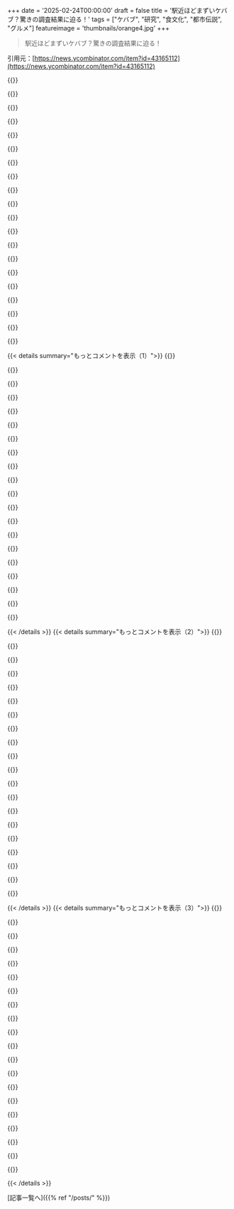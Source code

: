 +++
date = '2025-02-24T00:00:00'
draft = false
title = '駅近ほどまずいケバブ？驚きの調査結果に迫る！'
tags = ["ケバブ", "研究", "食文化", "都市伝説", "グルメ"]
featureimage = 'thumbnails/orange4.jpg'
+++

> 駅近ほどまずいケバブ？驚きの調査結果に迫る！

引用元：[https://news.ycombinator.com/item?id=43165112](https://news.ycombinator.com/item?id=43165112)

{{<matomeQuote body="初めまして、”OP”だよ。この投稿が一週間前に書いたカフェイン全開のときから広まってるのは面白いね。この投稿は（まぁ）ミームみたいなものだったんだ。もちろん、”課題は理解した”し、r/gisの元々の投稿のためにすぐに”研究”をしたんだけど、他の人たちが真剣に考えてるのに驚いたよ。やっぱり良いケバブは大事なんだな。あ、パリが調査エリアとしては一番悪いみたいなんだ。なぜなら、駅の近くには本当に美味しいケバブ屋があるから。この続編を作らなきゃな…。" userName="JmsPae" createdAt="2025-02-24T23:14:24" color="#ff5c5c">}}

{{<matomeQuote body="なんでメトロ駅を調査に入れたの？元の引用は単に鉄道駅を含んでただけだからね。パリのメトロの密度は他の地下鉄よりも高いし、500メートル以内にないケバブ屋を探すのが難しいと思う。メトロ駅は周りに悪影響がないと思うし、研究の意義が薄れるかな。" userName="lqet" createdAt="2025-02-25T07:17:07" color="#785bff">}}

{{<matomeQuote body="同感だよ。パリだけじゃなく、ほとんどの欧州の都市でも駅周辺は良くないことが多いからね。安いホテルや高いファストフードがあって、治安もあまり良くない。逆にメトロ駅はどこにでもあって、あまり騒がしくないからプラスの効果があるね。データが全然違ってくると思うよ。" userName="maeln" createdAt="2025-02-25T08:24:29" color="#38d3d3">}}

{{<matomeQuote body="パリ以外の人から見ると、”メトロ”と”鉄道”の違いはわかりづらいことがあるよね。どの鉄道システムに慣れているかによるけど。パリの例では、リヨン行きの列車がライン6の西行きの近くにあるような感じだし。" userName="numpad0" createdAt="2025-02-25T10:30:18" color="">}}

{{<matomeQuote body="厳密に分ける必要はないと思うよ。複数のプラットフォームを持つ駅と、普通のメトロは見た目が違うし、どこで線引きするかはあまり重要じゃないと思う。" userName="account42" createdAt="2025-02-25T14:35:04" color="">}}

{{<matomeQuote body="その通りだよ。そんな区別は普遍的じゃないから、ある所ではメトロと列車が一体となっているシステムもあるよね。日本のJRのネットワークみたいに、メトロの切符で長距離を乗り継いでしまうことも可能だし。でもそれがすべての人に通じるわけじゃないってことを理解するべきだね。" userName="numpad0" createdAt="2025-02-25T15:51:36" color="">}}

{{<matomeQuote body="一般的には、地方都市間を結ぶ”インターシティ”列車と、都市圏内を移動するための”ローカルネットワーク”には違いがあるよね。それがここで重要なんだ。" userName="eloisant" createdAt="2025-02-25T16:22:19" color="">}}

{{<matomeQuote body="＞”パリ以外の人から見ると、メトロと鉄道の違いは…””の意味は知ってる？メトロはただの地下鉄のことだよ、NYCや他の大都市でも同じだし。" userName="leptons" createdAt="2025-02-25T19:43:55" color="#ff5733">}}

{{<matomeQuote body="そうだよ、知識として言っていることはヨーロッパの特徴だよね。東京から京都に行くとき、$1でTokaido Mainに乗って同じプラットフォームで下りることもできる。その違いが明確ではない光景もあるから、著者がその区別に気づかなかったからといって愚かだとは思わないでほしいな。" userName="numpad0" createdAt="2025-02-26T04:38:32" color="#38d3d3">}}

{{<matomeQuote body="鉄道は国の他の部分とつながっている駅で、メトロは都市内だけにある地下鉄だよ。" userName="the_clarence" createdAt="2025-02-25T18:17:50" color="">}}

{{<matomeQuote body="大きい駅を限定した方がいいよね。プラットフォームが6か8以上の駅じゃないと、都市や郊外の駅が混ざってしまうから。" userName="Symbiote" createdAt="2025-02-25T09:44:10" color="">}}

{{<matomeQuote body="パリの住人が考える“鉄道駅”は意外と少ないと思う。主にMontparnasseやGare de Lyon、Gare de l'Est、Gare du Nord、Austerlitzがそれに該当する。RERやMetroなどは鉄道駅とは見なされないし、環状線の外の駅はパリとはみなされないんだ。" userName="sebastiennight" createdAt="2025-02-25T10:49:19" color="#ff5733">}}

{{<matomeQuote body="元の画像は“Gare”について言及していたんだよ。ここで言うGareはしっかり定義されてるから、詳しくは見てみてね。" userName="Timshel" createdAt="2025-02-25T12:28:14" color="">}}

{{<matomeQuote body="Saint-Lazareも言及されてるよ。フランスで3番目に多い旅客数を誇る駅だし、パリでは最も古い駅だから。" userName="ElFitz" createdAt="2025-02-25T14:27:58" color="#ff5733">}}

{{<matomeQuote body="そういえばSaint-Lazare忘れてた！兄弟コメのリンク見たら“Gare Paris Bercy Bourgogne - Pays d'Auvergne”って存在するんだね。フランス人目線だとパリには7つの“gares”があるってことだね。" userName="sebastiennight" createdAt="2025-02-26T12:44:13" color="#ff33a1">}}

{{<matomeQuote body="“Gare”が付いてない駅はカウントしないってことで。" userName="dhosek" createdAt="2025-02-25T23:11:31" color="">}}

{{<matomeQuote body="これは本当にディストピア的な現象だね。専門家じゃないけど、都市計画の問題だと思うな。" userName="yard2010" createdAt="2025-02-25T09:20:24" color="">}}

{{<matomeQuote body="これは避けづらいよね。主に鉄道の音やたくさんの人の通過、スリや乞食の機会、昔の蒸気機関による煤や空気汚染で、こうしたエリアは住みにくいんだ。市の計画者たちは1850年代から駅周辺の改善を試みてきたけど。" userName="lqet" createdAt="2025-02-25T09:34:03" color="#ff5c5c">}}

{{<matomeQuote body="大きな建物や屋根のあるスペースだから、浮浪者を見かけることが他よりも難しいよ。" userName="Symbiote" createdAt="2025-02-25T09:46:39" color="">}}

{{<matomeQuote body="避けるのが難しいんだよね。地下鉄の乗客は周辺に住んでる人や働いてる人が多いし、駅のホールも広いから、マージナルな人たちが悪天候から避けるために集まってくるんだ。" userName="Beretta_Vexee" createdAt="2025-02-25T14:35:51" color="#ff5733">}}

{{< details summary="もっとコメントを表示（1）">}}
{{<matomeQuote body="元々のフランスのサブレディットにメトロ駅を含めるべきだと思ったんだけど、結果的には意味があまりなかったかも。でも後でメトロ駅を除外しても大差なかったよ。もっと多くの都市をサンプリングするフォローアップを始めるつもりだけど、今のところはネットワーク分析を使って歩行距離を考慮する予定。" userName="JmsPae" createdAt="2025-02-25T09:37:29" color="">}}

{{<matomeQuote body="やあ、メトロ駅を除外した後の結果はよくわからないけど、元の画像の文脈では「gare」はここだね: https://www.sncf-connect.com/gares/paris。たぶん Paris Bercy を忘れる人も多いだろうね。" userName="Timshel" createdAt="2025-02-25T12:31:14" color="">}}

{{<matomeQuote body="賛成！電車の駅は特定の人たちや飲食店にとって重要な集客場所だよね。メトロ駅は、特に小さく均一に分布しているものは、近隣の人々にとっての便利さしか与えないから、異なる効果があるし、別の研究が必要だよ。" userName="HelloNurse" createdAt="2025-02-25T17:20:39" color="">}}

{{<matomeQuote body="パリは特別なケースだね。メトロが素晴らしくてどこに行っても駅が近いから！非メトロ駅（例えば、Gare du NordのようなTERの主要駅）までの距離を考慮した方がより代表的な結果が得られるかもしれないね。興味深く待ってるよ。" userName="drpixie" createdAt="2025-02-25T11:24:48" color="#ff5c5c">}}

{{<matomeQuote body="それは典型的なコライダー偏見だと思うよ。場所と質の間には相関関係がないはずだけど、ビジネスを続けているレストランを見ているとバイアスが生まれる。レストランは、良い/悪い場所、良い/悪い料理があると仮定すると、悪い場所で悪い料理のレストランは長続きしない。だから「悪い/悪い」を除外すると相関が生まれるけど、それはコライダー偏見によるもの。" userName="percevalve" createdAt="2025-02-25T10:27:48" color="#ff5c5c">}}

{{<matomeQuote body="＞「悪い/悪い」を除外すると相関が生まれるけど、それはコライダー偏見。」データを捨てることで相関が見えるというのは、あなたが言っている通りで、実際にはその相関はリアルで、あなたが悪いレストランを排除するわけじゃなくて、マーケットが排除しているんだ。コライダー偏見についてウィキで読んでるけど、分類する人によっては真実なのかもしれないし、一般的な人口にも影響するかも。" userName="TeMPOraL" createdAt="2025-02-25T11:05:13" color="#ff5733">}}

{{<matomeQuote body="相関関係は確かにあるけど、あなたが考えている因果関係が成立するかは別問題。元の投稿の場合、その相関はあまりなかったようだけど。" userName="jrochkind1" createdAt="2025-02-25T19:36:54" color="">}}

{{<matomeQuote body="とてもよく書けてると思う！特に「Pearsonの相関が0.091」とかにはちょっと驚いたし、サンドイッチ食べててむせそうになったよ。" userName="isoprophlex" createdAt="2025-02-25T12:27:48" color="">}}

{{<matomeQuote body="ベルリン、ロンドン、ストックホルムをぜひやってみて！" userName="randomcarbloke" createdAt="2025-02-25T09:38:34" color="">}}

{{<matomeQuote body="いいね、比較するにはヨーロッパの都市選びがいいと思う！ベルリンとストックホルムに住んでたけど、ストックホルムのケバブはどこよりも悪い。一方でベルリンは最高だった。地元のレビューにこれが反映されてるかは気になるな。" userName="vanderZwan" createdAt="2025-02-25T09:55:49" color="#ff33a1">}}

{{<matomeQuote body="ケバブは国や地方によって全然違うから難しい！ノルウェーのはロンドンのと全く違うし、イギリスには”ドイツ式”ケバブを出すチェーンもある。比較するのは都市間じゃなくて、同じ都市内の意見の差の方がいいよ。" userName="vidarh" createdAt="2025-02-25T10:05:49" color="">}}

{{<matomeQuote body="ベルリンはケバブサンドイッチ発祥の地だって言われてるよね。前はお皿に盛る料理だったんだ。" userName="s0fasurfa" createdAt="2025-02-25T11:05:10" color="">}}

{{<matomeQuote body="記事は否定的な結論を出してるね。「結論：いいえ、ドネルケバブはベルリンでは発明されていません。広まっただけで、参加賞はないよ。」それに同意！本物のケバブは”Klingon jIrtaH ghab”を食べないと！" userName="TeMPOraL" createdAt="2025-02-25T11:23:45" color="">}}

{{<matomeQuote body="ベルリンに11年住んでるけど、高品質のケバブなんて言ってる人を読むとびっくりする。ここでの普通のケバブはひどい！質より値段重視で、いいのはまぁまぁだけど、特別じゃない。スウェーデンのケバブがその品質に比べてどれだけ悪いか知りたくもないな。" userName="ido" createdAt="2025-02-25T10:20:55" color="#ff33a1">}}

{{<matomeQuote body="「一番良いオプション」と書いたけど、「ケバブの質には自信がない」とも言ったよ。今はマルメに住んでて、ここは中東からの人が多いから料理はストックホルムよりもいいんだ。ベジタリアンになったから、ケバブの質はわからないけど、ファラフェルは十分だよ。" userName="vanderZwan" createdAt="2025-02-25T14:52:58" color="">}}

{{<matomeQuote body="「一番がっかりしない体験」ってベルリンのいいケバブのことだね！テルアビブのシャワルマもすごく良いよ。ただ、品質にはばらつきがあって、ベルリンのケバブの2～3倍はするから。" userName="ido" createdAt="2025-02-25T16:15:09" color="">}}

{{<matomeQuote body="ヨーロッパの都市を対象にしてドネルケバブを話してるから、アラビア半島の料理と比べるのは意味がないよ。後者が美味しいのは分かるけど、ヨーロッパで最高のケバブを議論する内容ではない。" userName="vanderZwan" createdAt="2025-02-26T11:03:13" color="">}}

{{<matomeQuote body="世界で一番のドネルはイスタンブールだと思う！ドイツにはまあまあの物があるけど、他のヨーロッパでは許容範囲。アメリカでは毎回失望されてる。普通の料理だと、イタリアンはシカゴ、メキシカンはサンディエゴが最高だと感じるんだけど、ドネルは難しいな。" userName="OkayPhysicist" createdAt="2025-02-25T23:26:12" color="#45d325">}}

{{<matomeQuote body="LOL この記事のタイトル、もう一度更新したほうがいいかもな。トップコメント見たら、半分がこの研究が仮説を確認したと思ってるみたいだし。＞”ピアソンの相関係数0.091は、これが本当かもしれないことを示してるけど、相関が弱すぎて、’統計的に有意ではない’と言うのも大げさすぎ。”" userName="macrael" createdAt="2025-02-24T21:00:25" color="">}}

{{<matomeQuote body="実は自分は著者とは違う結論に至ったんだ。統計を以下のように考えてみる。1. 400件中17軒のKebabショップはレビューが3つ星以下で、これを”悪いケバブ”と呼ぶとしよう。2. その”悪いケバブ”は全て駅から500m以内にある。3. だから、もし君が悪いドネルケバブを食べたことがあるなら、それは駅近くのKebabショップで買った可能性が高い。" userName="cloudbonsai" createdAt="2025-02-25T03:17:08" color="#ff5733">}}


{{< /details >}}
{{< details summary="もっとコメントを表示（2）">}}
{{<matomeQuote body="ここでは、1-2つ星のレビューの大半は、第三者の配達サービスに文句を言っているみたいだな。もちろん、無事なフライドポテトや温かいハンバーガーを期待するのは無理があるよな。＞”自転車で30分も配達するのに何を期待してたんだ？”" userName="magicalhippo" createdAt="2025-02-25T06:33:45" color="">}}

{{<matomeQuote body="冗談じゃなければ、フライドポテトは新鮮に保つのは無理だよ。だけど、第三者の食事配達サービスの品質を考えるのは、レストランの品質を調べるときにはあまり意味がないんじゃないかな。" userName="mort96" createdAt="2025-02-25T07:57:48" color="#ff33a1">}}

{{<matomeQuote body="俺はいつもフライドポテトをオープンにする。それが冷えちまうからな。冷たいフライドポテトは再加熱できるが、ベチャベチャになったフライドポテトは直しづらい。" userName="devilbunny" createdAt="2025-02-26T04:12:35" color="">}}

{{<matomeQuote body="同意だ。フライが閉じられた容器に入ってて、自分の蒸気で浸っているのを受け取るほど最悪なものはない。" userName="mort96" createdAt="2025-02-26T07:52:06" color="#ff5733">}}

{{<matomeQuote body="しかし、すべての”悪いケバブ”が駅から500m以内にあるってのは、選択バイアスだな。悪いケバブは常にある距離Dから存在することになるし、そもそも距離Dはデータを見る前に選ばないと意味がない。まずはKebabの密度も考えなきゃ。" userName="Galanwe" createdAt="2025-02-25T07:37:43" color="#45d325">}}

{{<matomeQuote body="この”Dを事前に選ぶ必要がある”みたいなのがあるからこそ、人々が統計学者を信頼しなくなるんだよ！人間はこの特定の研究とは無関係に、”近い”ということに関しての先入観を持ってる。だから、もし彼らが”5000m以内全部”とか”5m以内全部”って言ったら、お前の意見には一理あるが、”500m”ってのは駅近の合理的な基準だと思う。" userName="estsauver" createdAt="2025-02-25T08:50:13" color="#45d325">}}

{{<matomeQuote body="反対に、もしすべてが5メートル以内だったら、その発見はもっと印象的になっただろうな。" userName="thaumasiotes" createdAt="2025-02-25T09:00:42" color="">}}

{{<matomeQuote body="駅近にある安いケバブ店は生き残るかもね。" userName="ant6n" createdAt="2025-02-25T07:17:44" color="">}}

{{<matomeQuote body="一般的に興味深いテーマだとHNユーザーが記事を読む可能性が高くなるってことだね。" userName="lostdog" createdAt="2025-02-24T21:04:56" color="">}}

{{<matomeQuote body="返信ボタンを押した後に記事読むのが私の悪い癖だな。引用や反論があったらマズイし。" userName="tialaramex" createdAt="2025-02-24T22:37:31" color="">}}

{{<matomeQuote body="面白そうな見出しのは読まないことにしてるんだ。" userName="AlienRobot" createdAt="2025-02-25T02:51:10" color="">}}

{{<matomeQuote body="臨床系の雑誌が結果をタイトルに書くなって言う理由を言い当てたね。" userName="gwerbret" createdAt="2025-02-25T01:05:09" color="#ff5733">}}

{{<matomeQuote body="ケバブプラグインの発明者だよ。90年代初頭にケバブを考案したんだ。肉を扱うには処理能力が足りなかったからさ。" userName="btown" createdAt="2025-02-25T01:30:49" color="#785bff">}}

{{<matomeQuote body="ベルリンにはたくさんのケバブ屋があって、地元の人が集まるお店も多いけど、評価がバラバラだね。お金の洗浄が目的の店もあって、そういう店はほとんど客がいないし、見た目も汚いことが多い。逆にすごいケバブ屋もあって、焼き方が本格的でサービスもいいし、料理を楽しむ価値がある。観光客向けの店も競争が激しくて、良い選択肢もあるけど、質はあまり高くないことも。" userName="jillesvangurp" createdAt="2025-02-25T07:35:05" color="#38d3d3">}}

{{<matomeQuote body="無知ですまんけど、洗浄目的のケバブ屋ってどうやって成立してるのかいつも不思議なんだ。客がいないのにどうやってお金を洗浄するの？やっぱり考えるのは難しいよね。" userName="skrebbel" createdAt="2025-02-25T08:25:09" color="">}}

{{<matomeQuote body="基本的には、使えないお金を少しでも回収するために、客が食べるフリをしてお金を流すんだ。犯罪組織からの依頼で、食事しているように見せて資金を混ぜるってことだね。顧客やビジネス資金を混同して、正当な利益を得られるようにするんだ。" userName="jclulow" createdAt="2025-02-25T08:38:10" color="#38d3d3">}}

{{<matomeQuote body="ケバブを食べる必要はないよ。帳簿に売り上げを記入すればいいだけだから。現金で売上を計上して、お肉を買っては捨てれば済む話さ。" userName="aqme28" createdAt="2025-02-25T11:56:59" color="">}}

{{<matomeQuote body="実際には、売れない肉として帳簿に記載して、廃棄することにしているだけ。実はビジネスオーナーの家族に渡したりもしているんだ。トレースを難しくする方法ってわけ。" userName="red-iron-pine" createdAt="2025-02-25T16:05:16" color="#45d325">}}

{{<matomeQuote body="ああ、それがやり方だね。他のコメントは複雑に考えすぎているよ。" userName="hooli_gan" createdAt="2025-02-25T13:37:20" color="">}}

{{<matomeQuote body="そのギャンブルの理屈は理解できないな。現金で返ってくるのに、なんで洗浄になるの？減ったお金がギャンブルの勝ち金って言っても、監査が入ったら簡単にバレるし。" userName="thaumasiotes" createdAt="2025-02-25T08:57:30" color="">}}


{{< /details >}}
{{< details summary="もっとコメントを表示（3）">}}
{{<matomeQuote body="考えすぎだよ。税務署は手が足りてないし、小さな犯罪はしばしば見逃される。大きな取引をしない限り問題にならないよ。" userName="jajko" createdAt="2025-02-25T09:42:12" color="">}}

{{<matomeQuote body="監査を受けないと思っているなら何でも言えるけど、監査が入ったら理屈が崩れちゃうよ。そのカジノの戦略には問題がある。" userName="thaumasiotes" createdAt="2025-02-25T17:21:30" color="">}}

{{<matomeQuote body="まあ、ダン・ビルゼリアンみたいな人でも、私的なポーカーゲームで何千万も洗浄してるんだから、捕まることはないんだ。" userName="aqme28" createdAt="2025-02-25T11:55:57" color="#ff33a1">}}

{{<matomeQuote body="勝った宝くじのチケットを持ってる人に、その値段より高く買い取るっていうスキームがスペインにはあるんだよね。例えば、1万ユーロの賞金なら1万2千か1万3千で買うって感じ。チケットの持ち主は税金逃れるために不正なお金を手に入れて、実際には40％とか50％も多く受け取れるし、逆にお金をきれいにすることができる。政界の不正をしてる人は何度も宝くじに当たってるってわけさ。ほんと、統計的におかしいよね。" userName="tecleandor" createdAt="2025-02-25T11:59:51" color="">}}

{{<matomeQuote body="長く遊んでたら、結局全部お金を失うだけだよ。" userName="csunbird" createdAt="2025-02-25T12:21:33" color="">}}

{{<matomeQuote body="いくつかのゲームでは、ゲーム内のお金を現実のお金に戻すのがすごく厳しいルールがあったりするんだ。高すぎる価格設定でも、誰かが買うかもしれないからね。現実のイベントやゲーム内での出来事のせいで価格が急上昇するって言い訳が通じるわけだ。それで、ゲーム内通貨とリアルなお金を行き来させられれば、5ドルの商品を500ドルで売って90％から99％の価値を持ち帰れるんだ。" userName="hinkley" createdAt="2025-02-25T10:23:33" color="#45d325">}}

{{<matomeQuote body="<cough> Counterstrikeのスキンや賭けサイトのことね。実は、支払いすらしなくて済んじゃうシステムだよね。ギフトカードをいろんなトレード可能な資産に変えるのが、不正なお金を洗う信頼できる方法なんだ。" userName="mrguyorama" createdAt="2025-02-25T19:06:57" color="">}}

{{<matomeQuote body="違法な手段で得た500万ドルをどう使うかって話でよく出るのが、バーを持つこと。でも、酒を買うところが問題で、実際には存在しない客の分のお酒を飲んだり、捨てたり、贈り物に使ったりできるんだ。そうやって、記録上はにぎわってるように見せかけられるから、怪しまれずに済む。" userName="hinkley" createdAt="2025-02-25T10:28:54" color="#ff5c5c">}}

{{<matomeQuote body="南アメリカで休日中、友達のところに遊びに行ってバーに行ったんだけど、見た目は新しくて大きなバーがあったのに、いつもガラガラだったんだ。友達に聞いたら、麻薬マネーを洗浄してる可能性が高いって教えてくれた。" userName="pelagicAustral" createdAt="2025-02-25T13:37:31" color="">}}

{{<matomeQuote body="＞”そこに誰も食べに来なかったら、どうやってマネーロンダリングするんだ？”<br>洗浄されたお金は顧客からの現金支払いとして税務署に報告される。さらに、肉のサプライヤーからの偽の請求書を用意すれば、帳簿を正当化できる。ただ、税務署が疑い始めると、客や肉の配達を週ごとに確認しにきたりする。っでも、売上の10％だけが偽であれば、証明するのは難しい。" userName="lqet" createdAt="2025-02-25T09:11:25" color="#785bff">}}

{{<matomeQuote body="おかしな金があって、その出所をIRSに説明できないなら、それはダーティマネーだよね。その金でケバブ屋を買って、毎日そのダーティマネーを渡すと、ケバブ屋は偽のレシートを印刷するんだ。そうすることで、IRSを納得させられる。" userName="tinco" createdAt="2025-02-25T08:36:54" color="#ff5c5c">}}

{{<matomeQuote body="IRSってダーティマネーも課税されることを促してるのかな？少しでも税金を取れればマシってことだろうね。ニュージーランドでは、違法に得た収入にも税金を払わなきゃいけないんだ。最近は現金があまり使われなくなってきて、ケバブ屋もカード払いが主流になってきてるんだよ。" userName="robocat" createdAt="2025-02-25T09:31:03" color="">}}

{{<matomeQuote body="もちろん、アル・カポネが納税しなかったことで捕まったって話は有名だよね。ただ、もしカポネがIRSに収入源を正直に話していたら、IRSは調査してしまうだろうから、あまり得にはならなかったと思う。確かにカード決済は難しくするけど、手口を工夫すれば大丈夫だよ。" userName="tinco" createdAt="2025-02-25T10:45:20" color="#ff33a1">}}

{{<matomeQuote body="明確に言っておくと、IRSはこの情報を犯罪捜査と共有できないんだ。これがアル・カポネを追い詰めたことで、税収が大きく減ったことに気づいたからね。トニー・ソプラノはちゃんと納税してるけど、実際には小さな手下が納税しないことが多いよ。" userName="splintercell" createdAt="2025-02-25T12:29:25" color="#ff5c5c">}}

{{<matomeQuote body="もう金は手にしてるから、ビジネスをかさにして金が正当な稼ぎだと主張できればオッケーなんだよ。だけど、食材を仕入れなければさすがに疑われるから、今は美容室にシフトしてるんだと思う。散髪したかどうかを証明するのは難しいからさ。" userName="shizzor" createdAt="2025-02-25T08:41:39" color="">}}

{{<matomeQuote body="確かに、だから美容師がオーストラリアの移民用のスキルリストに載ってるのかもね。" userName="mindok" createdAt="2025-02-25T09:35:24" color="">}}

{{<matomeQuote body="実際、そこで食べてるふりをして、ダーティマネーがレジに消えるんだよ。" userName="timvdalen" createdAt="2025-02-25T08:29:20" color="">}}

{{<matomeQuote body="例を挙げると、ブルガリアの小さな村で友人のところに泊まったとき、大きなホテルが二つあって、実際には宿泊客なんていなかったんだ。地元のマフィアが所有していて、帳簿上は満室になってるけど、実際にはほんの数人しかいなかったって話だよ。" userName="jon-wood" createdAt="2025-02-25T13:33:20" color="#38d3d3">}}

{{<matomeQuote body="実際には誰も食べに行かないのに、５０件のケバブの売上を申告して、冷凍ケバブやパンを仕入れるって感じだよ。食材は廃棄されるか他のレストランに売却されるけど、チェックを通過するためには売上と仕入れが一致しないといけない。だから、実際にはドラッグマネーでその売上が上がってるんだ。" userName="Beretta_Vexee" createdAt="2025-02-25T14:45:23" color="#ff5c5c">}}

{{<matomeQuote body="アイルランドやイギリスには、バペショップやマットレス店、インターネットカフェなどがあって、利幅が高くって、簡単に運営できるビジネスが多いよ。やっぱりこの手のビジネスは、犯罪絡みで使われることが多いんだ。" userName="piltdownman" createdAt="2025-02-25T15:40:34" color="#ff5c5c">}}


{{< /details >}}


[記事一覧へ]({{% ref "/posts/" %}})
